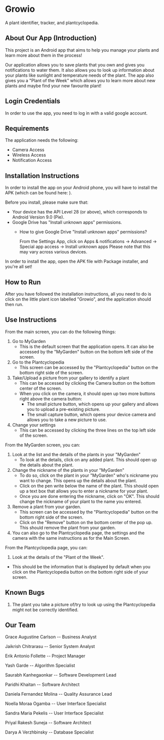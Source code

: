 # Growio

A plant identifier,  tracker, and plantcyclopedia.

## About Our App (Introduction)
This project is an Android app that aims to help you manage your plants and learn more about them in the process!

Our application allows you to save plants that you own and gives you notifications to water them. It also allows you to look up information about your plants like sunlight and temperature needs of the plant. The app also gives you a "Plant of the Week" which allows you to learn more about new plants and maybe find your new favourite plant!

## Login Credentials
In order to use the app, you need to log in with a valid google account.

## Requirements
The application needs the following:
* Camera Access
* Wireless Access
* Notification Access

## Installation Instructions
In order to install the app on your Android phone, you will have to install the APK (which can be found here: <enter google drive link>).
 
Before you install, please make sure that:
* Your device has the API Level 28 (or above), which corresponds to Android Version 9.0 (Pie).
* Google Drive has "Install unknown apps" permissions. 
  * How to give Google Drive "Install unknown apps" permissions?
      
      From the Settings App, click on Apps & notifications -> Advanced -> Special app access -> Install unknown apps 
   Please note that this may vary across various devices.
   
In order to install the app, open the APK file with Package installer, and you're all set!

## How to Run
After you have followed the installation instructions, all you need to do is click on the little plant icon labelled "Growio", and the application should then run.

## Use Instructions

From the main screen, you can do the following things:
1. Go to MyGarden
   - This is the default screen that the application opens. It can also be accessed by the "MyGarden" button on the bottom left side of the screen.
2. Go to the Plantcyclopedia
   - This screen can be accessed by the "Plantcyclopedia" button on the bottom right side of the screen. 
3. Take/Upload a picture from your gallery to identify a plant
   - This can be accessed by clicking the Camera button on the bottom center of the screen.
   - When you click on the camera, it should open up two more buttons right above the camera button:
     - The small picture button, which opens up your gallery and allows you to upload a pre-existing picture.
     - The small capture button, which opens your device camera and allows you to take a new picture to use.
4. Change your settings 
   - This can be accessed by clicking the three lines on the top left side of the screen.

From the MyGarden screen, you can:
1. Look at the list and the details of the plants in your "MyGarden"
   - To look at the details, click on any added plant. This should open up the details about the plant. 
2. Change the nickname of the plants in your "MyGarden"
   - To do so, click on the plant in your "MyGarden" who's nickname you want to change. This opens up the details about the plant.
   - Click on the pen write below the name of the plant. This should open up a text box that allows you to enter a nickname for your plant. 
   - Once you are done entering the nickname, click on "OK". This should change the nickname of your plant to the name you entered.
3. Remove a plant from your garden.
   - This screen can be accessed by the "Plantcyclopedia" button on the bottom right side of the screen. 
   - Click on the "Remove" button on the bottom center of the pop up. This should remove the plant from your garden. 
4. You can also go to the Plantcyclopedia page, the settings and the camera with the same instructions as for the Main Screen.

From the Plantcyclopedia page, you can:
1. Look at the details of the "Plant of the Week".
  - This should be the information that is displayed by default when you click on the Plantcyclopedia button on the bottom right side of your screen.


## Known Bugs
1. The plant you take a picture of/try to look up using the Plantcyclopedia might not be correctly identified.

## Our Team
Grace Augustine Carlson	-- 	Business Analyst

Jaikrish Chitrarasu	-- Senior System Analyst

Erik Antonio Follette -- Project Manager

Yash Garde -- Algorithm Specialist

Saurabh Kanhegaonkar -- Software Development Lead

Paridhi Khaitan -- Software Architect

Daniela Fernandez Molina -- Quality Assurance Lead

Noella Moraa Ogamba -- User Interface Specialist

Sandra Maria Pekelis -- User Interface Specialist

Priyal Rakesh Suneja -- Software Architect

Darya A Verzhbinsky -- Database Specialist
